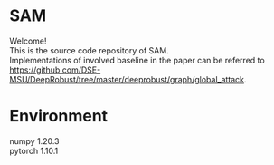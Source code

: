 # SAM
Welcome! <br />
This is the source code repository of SAM. <br />
Implementations of involved baseline in the paper can be referred to https://github.com/DSE-MSU/DeepRobust/tree/master/deeprobust/graph/global_attack. 

# Environment
numpy 1.20.3 <br />
pytorch 1.10.1 <br />
